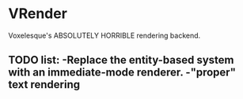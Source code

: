 # VRender
Voxelesque's ABSOLUTELY HORRIBLE rendering backend.

TODO list:
-Replace the entity-based system with an immediate-mode renderer.
-"proper" text rendering
-